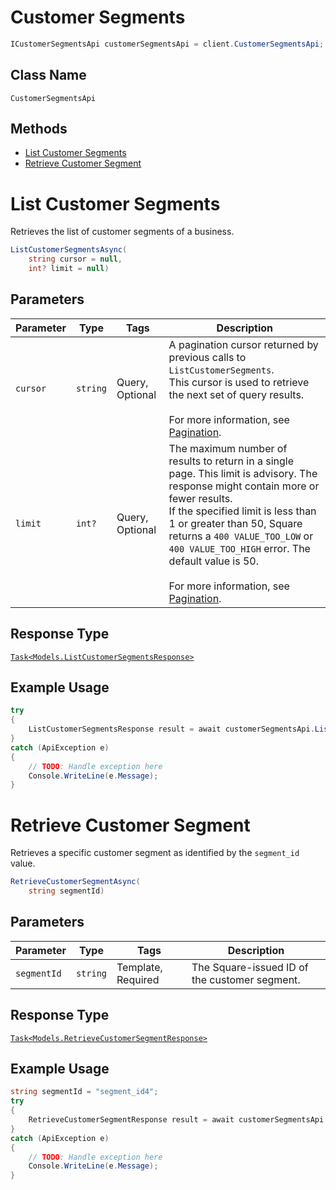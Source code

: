 # Customer Segments

```csharp
ICustomerSegmentsApi customerSegmentsApi = client.CustomerSegmentsApi;
```

## Class Name

`CustomerSegmentsApi`

## Methods

* [List Customer Segments](../../doc/api/customer-segments.md#list-customer-segments)
* [Retrieve Customer Segment](../../doc/api/customer-segments.md#retrieve-customer-segment)


# List Customer Segments

Retrieves the list of customer segments of a business.

```csharp
ListCustomerSegmentsAsync(
    string cursor = null,
    int? limit = null)
```

## Parameters

| Parameter | Type | Tags | Description |
|  --- | --- | --- | --- |
| `cursor` | `string` | Query, Optional | A pagination cursor returned by previous calls to `ListCustomerSegments`.<br>This cursor is used to retrieve the next set of query results.<br><br>For more information, see [Pagination](https://developer.squareup.com/docs/build-basics/common-api-patterns/pagination). |
| `limit` | `int?` | Query, Optional | The maximum number of results to return in a single page. This limit is advisory. The response might contain more or fewer results.<br>If the specified limit is less than 1 or greater than 50, Square returns a `400 VALUE_TOO_LOW` or `400 VALUE_TOO_HIGH` error. The default value is 50.<br><br>For more information, see [Pagination](https://developer.squareup.com/docs/build-basics/common-api-patterns/pagination). |

## Response Type

[`Task<Models.ListCustomerSegmentsResponse>`](../../doc/models/list-customer-segments-response.md)

## Example Usage

```csharp
try
{
    ListCustomerSegmentsResponse result = await customerSegmentsApi.ListCustomerSegmentsAsync(null, null);
}
catch (ApiException e)
{
    // TODO: Handle exception here
    Console.WriteLine(e.Message);
}
```


# Retrieve Customer Segment

Retrieves a specific customer segment as identified by the `segment_id` value.

```csharp
RetrieveCustomerSegmentAsync(
    string segmentId)
```

## Parameters

| Parameter | Type | Tags | Description |
|  --- | --- | --- | --- |
| `segmentId` | `string` | Template, Required | The Square-issued ID of the customer segment. |

## Response Type

[`Task<Models.RetrieveCustomerSegmentResponse>`](../../doc/models/retrieve-customer-segment-response.md)

## Example Usage

```csharp
string segmentId = "segment_id4";
try
{
    RetrieveCustomerSegmentResponse result = await customerSegmentsApi.RetrieveCustomerSegmentAsync(segmentId);
}
catch (ApiException e)
{
    // TODO: Handle exception here
    Console.WriteLine(e.Message);
}
```

